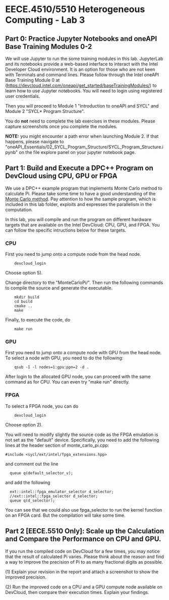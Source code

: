 # EECE.4510/5510 Heterogeneous Computing - Lab 3

## Part 0: Practice Jupyter Notebooks and oneAPI Base Training Modules 0-2

We will use Jupyter to run the some training modules in this lab. JupyterLab and its notebooks provide a web-based interface to interact with the Intel Developer Cloud environment. It is an option for those who are not keen with Terminals and command lines. Please follow through the Intel oneAPI Base Training Module 0 at (https://devcloud.intel.com/oneapi/get_started/baseTrainingModules/) to learn how to use Jupyter notebooks. You will need to login using registered user credentials.

Then you will proceed to Module 1 "Introduction to oneAPI and SYCL" and Module 2 "SYCL* Program Structure".

You do __not__ need to complete the lab exercises in these modules. Please capture screenshots once you complete the modules.

__NOTE:__ you might encounter a path error when launching Module 2. If that happens, please navigate to "oneAPI_Essentials/02_SYCL_Program_Structure/SYCL_Program_Structure.ipynb" on the file explore panel on your jupyter notebook page.

## Part 1: Build and Execute a DPC++ Program on DevCloud using CPU, GPU or FPGA

We use a DPC++ example program that implements Monte Carlo method to calculate Pi. Please take some time to have a good understanding of the [Monte Carlo method](https://www.geeksforgeeks.org/estimating-value-pi-using-monte-carlo/). Pay attention to how the sample program, which is included in this lab folder, exploits and expresses the parallelism in the computation. 

In this lab, you will compile and run the program on different hardware targets that are available on the Intel DevCloud: CPU, GPU, and FPGA. You can follow the specific intructions below for these targets.

### CPU
First you need to jump onto a compute node from the head node.

```
    devcloud_login
```
Choose option 5).

Change directory to the "MonteCarloPi/". Then run the following commands to compile the source and generate the executable.

```
    mkdir build
    cd build
    cmake ..
    make
```

Finally, to execute the code, do
```
    make run
```

### GPU

First you need to jump onto a compute node with GPU from the head node. To select a node with GPU, you need to do the following:

```
    qsub -I -l nodes=1:gpu:ppn=2 -d .
```

After login to the allocated GPU node, you can proceed with the same command as for CPU. You can even try "make run" directly.

### FPGA

To select a FPGA node, you can do

```
    devcloud_login
```
Choose option 2).

You will need to modify slightly the source code as the FPGA emulation is not set as the "default" device. Specifically, you need to add the following lines at the header section of monte_carlo_pi.cpp:

```
#include <sycl/ext/intel/fpga_extensions.hpp>
```
and comment out the line
```
  queue q(default_selector_v);
```
and add the following
```
  ext::intel::fpga_emulator_selector d_selector;
  //ext::intel::fpga_selector d_selector;
  queue q(d_selector);
```

You can see that we could also use fpga_selector to run the kernel function on an FPGA card. But the compilation will take some time.

## Part 2 [EECE.5510 Only]: Scale up the Calculation and Compare the Performance on CPU and GPU.

If you run the compiled code on DevCloud for a few times, you may notice that the
result of calculated Pi varies. Please think about the reason and find a way to
improve the precision of Pi to as many fractional digits as possible.

(1) Explain your revision in the report and attach a screenshot to show the
improved precision.

(2) Run the improved code on a CPU and a GPU compute node available on
DevCloud, then compare their execution times. Explain your findings.